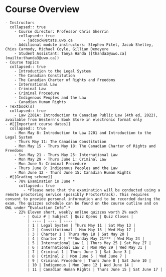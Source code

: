 # Course Overview
	- Instructors
	  collapsed:: true
		- Course director: Professor Chris Sherrin
		  collapsed:: true
			- jadcock@stats.uwo.ca
		- Additional module instructors: Stephen Pitel, Jacob Shelley, Chios Carmody, Michael Coyle, Gillian Demeyere
		- Student Assistant: Tanya Handa ([thanda3@uwo.ca](mailto:thanda3@uwo.ca))
	- Course topics  
	  collapsed:: true
		- Introduction to the Legal System
		- The Canadian Constitution
		- The Canadian Charter of Rights and Freedoms
		- International Law
		- Criminal Law
		- Criminal Procedure
		- Indigenous Peoples and the Law
		- Canadian Human Rights
	- Textbook(s)
	  collapsed:: true
		- Law 2201A: Introduction to Canadian Public Law (4th ed, 2022), available from Western's Book Store in electronic format only
	- #[[Important course dates]]
	  collapsed:: true
		- Mon May 8: Introduction to Law 2201 and Introduction to the Legal System
		- Thurs May 11: The Canadian Constitution
		- Mon May 15 - Thurs May 18: The Canadian Charter of Rights and Freedoms
		- Sun May 21 - Thurs May 25: International Law
		- Mon May 29 - Thurs June 1: Criminal Law
		- Mon June 5: Criminal Procedure
		- Thurs June 8: Indigenous Peoples and the Law
		- Mon June 12 - Thurs June 15: Canadian Human Rights
	- #[[Grading scheme]]
		- 78% Examination in June *
		  collapsed:: true
			- *Please note that the examination will be conducted using a remote proctoring service (possibly Proctortrack). This requires consent to provide personal information and to be recorded during the exam. The quizzes schedule can be found on the course outline and on OWL under “Evaluation Info”.*
		- 22% Eleven short, weekly online quizzes worth 2% each
			- | Quiz # | Subject | Quiz Opens | Quiz Closes |
			  | ---- | ---- | ---- |
			  | 1 | Legal System | Thurs May 11 | Sat May 13 |
			  | 2 | Constitutional | Mon May 15 | Wed May 17 |
			  | 3 | Charter 1 | Thurs May 18 | Sat May 20 |
			  | 4 | Charter 2 | ***Sunday May 21*** | Wed May 24 |
			  | 5 | International Law 1 | Thurs May 25 | Sat May 27 |
			  | 6 | International Law 2 | Mon May 29 | Wed May 31 |
			  | 7 | Criminal 1 | Thurs June 1 | Sat June 3 |
			  | 8 | Criminal 2 | Mon June 5 | Wed June 7 |
			  | 9 | Criminal Procedure | Thurs June 8 | Sat June 10 |
			  | 10 | Indigenous | Mon June 12 | Wed June 14 |
			  | 11 | Canadian Human Rights | Thurs June 15 | Sat June 17 |